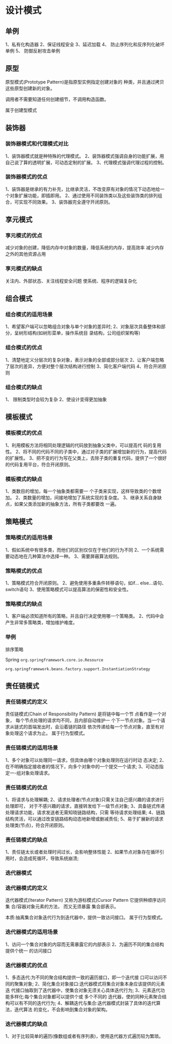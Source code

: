 # 设计模式

## 单例


1、私有化构造器
2、保证线程安全
3、延迟加载
4、 防止序列化和反序列化破坏单例
5、 防御反射攻击单例

## 原型

原型模式(Prototype Pattern)是指原型实例指定创建对象的 种类，并且通过拷贝这些原型创建新的对象。

调用者不需要知道任何创建细节，不调用构造函数。

属于创建型模式

## 装饰器

### 装饰器模式和代理模式对比

1、装饰器模式就是种特殊的代理模式。
2、装饰器模式强调自身的功能扩展，用自己说了算的透明扩展，可动态定制的扩展。
3、代理模式强调代理过程的控制。


### 装饰器模式的优点

1、装饰器是继承的有力补充，比继承灵活，不改变原有对象的情况下动态地给一个对象扩展功能，即插即用。
2、通过使用不同装饰类以及这些装饰类的排列组合，可实现不同效果。
3、装饰器完全遵守开闭原则。

## 享元模式

### 享元模式的优点

减少对象的创建，降低内存中对象的数量，降低系统的内存，提高效率
减少内存之外的其他资源占用

### 享元模式的缺点

关注内、外部状态、关注线程安全问题
使系统、程序的逻辑复杂化

## 组合模式

### 组合模式的适用场景

1、希望客户端可以忽略组合对象与单个对象的差异时;
2、对象层次具备整体和部分，呈树形结构(如树形菜单，操作系统目 录结构，公司组织架构等)

### 组合模式的优点

1、清楚地定义分层次的复杂对象，表示对象的全部或部分层次
2、让客户端忽略了层次的差异，方便对整个层次结构进行控制
3、简化客户端代码
4、符合开闭原则

### 组合模式的缺点

1、 限制类型时会较为复杂
2、使设计变得更加抽象

## 模板模式

### 模板模式的优点

1、利用模板方法将相同处理逻辑的代码放到抽象父类中，可以提高代 码的复用性。
2、将不同的代码不同的子类中，通过对子类的扩展增加新的行为，提高代码的扩展性。
3、把不变的行为写在父类上，去除子类的重复代码，提供了一个很好 的代码复用平台，符合开闭原则。

### 模板模式的缺点

1、类数目的增加，每一个抽象类都需要一 个子类来实现，这样导致类的个数增加。
2、类数量的增加，间接地增加了系统实现的复杂度。
3、继承关系自身缺点，如果父类添加新的抽象方法，所有子类都要改 一遍。

## 策略模式

### 策略模式的适用场景

1、假如系统中有很多类，而他们的区别仅仅在于他们的行为不同
2、一个系统需要动态地在几种算法中选择一种。
3、需要屏蔽算法规则。

### 策略模式的优点

1、策略模式符合开闭原则。
2、避免使用多重条件转移语句，如if... else...语句、switch语句
3、使用策略模式可以提高算法的保密性和安全性。

### 策略模式的缺点

1、客户端必须知道所有的策略，并且自行决定使用哪一个策略类。
2、代码中会产生非常多策略类，增加维护难度。

### 举例

排序策略

Spring `org.springframework.core.io.Resource` 

`org.springframework.beans.factory.support.InstantiationStrategy`


## 责任链模式

### 责任链模式的定义

责任链模式(Chain of Responsibility Pattern) 是将链中每一个节 点看作是一个对象， 每个节点处理的请求均不同，且内部自动维护一 个下一节点对象。当一个请求从链式的首端发出时，会沿着链的路径 依次传递给每一个节点对象，直至有对象处理这个请求为止。
属于行为型模式。


### 责任链模式的适用场景

1、多个对象可以处理同一请求，但具体由哪个对象处理则在运行时动 态决定;
2、在不明确指定接收者的情况下，向多个对象中的一个提交一个请求;
3、可动态指定一-组对象处理请求。

### 责任链模式的优点

1、将请求与处理解耦;
2、请求处理者(节点对象)只需关注自己感兴趣的请求进行处理即可， 对于不感兴趣的请求，直接转发给下一级节点对象;
3、具备链式传递处理请求功能，请求发送者无需知晓链路结构，只需 等待请求处理结果;
4、链路结构灵活，可以通过改变链路结构动态地新增或删减责任;
5、易于扩展新的请求处理类(节点)，符合开闭原则。

### 责任链模式的缺点

1、责任链太长或者处理时间过长，会影响整体性能
2、如果节点对象存在循环引用时，会造成死循环，导致系统崩溃;

### 迭代器模式
### 迭代器模式的定义

迭代器模式(Iterator Pattern) 又称为游标模式(Cursor Pattern 它提供种顺序访问集 合/容器对象元素的方法， 而又无须暴露 集合部表示。

本质:抽离集合对象迭代行为到迭代器中，提供一致访问接口。
属于行为型模式。

### 迭代器模式的适用场景

1、访问一个集合对象的内容而无需暴露它的内部表示
2、为遍历不同的集合结构提供个统一 的访问接口

### 迭代器模式的优点
1、多态迭代:为不同的聚合结构提供一致的遍历接口，即一个迭代接 口可以访问不同的聚集对象;
2、简化集合对象接口:迭代器模式将集合对象本身应该提供的元素迭 代接口抽取到了迭代器中，使集合对象无须关心具体迭代行为;
3、元素迭代功能多样化:每个集合对象都可以提供个或 多个不同的 迭代器，使的同种元素聚合结构可以有不同的迭代行为;
4、解耦迭代与集合:迭代器模式封装了具体的迭代算法，迭代算法 的变化，不会影响到集合对象的架构。

### 迭代器模式的缺点

1、对于比较简单的遍历(像数组或者有序列表)，使用迭代器方式遍历较为繁琐。
